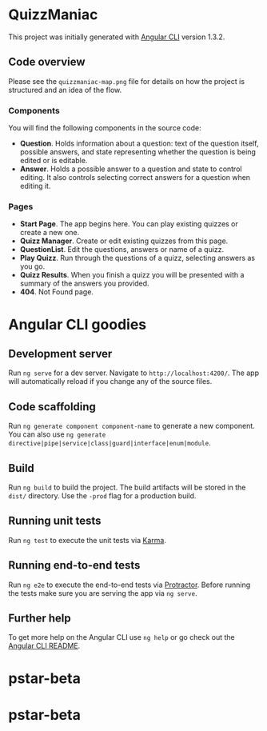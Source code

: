 # QuizzManiac

This project was initially generated with [Angular CLI](https://github.com/angular/angular-cli) version 1.3.2.

## Code overview

Please see the `quizzmaniac-map.png` file for details on how the project is structured and an idea of the flow.

### Components

You will find the following components in the source code:

- **Question**. Holds information about a question: text of the question itself, possible answers, and state representing whether the question is being edited or is editable.
- **Answer**. Holds a possible answer to a question and state to control editing. It also controls selecting correct answers for a question when editing it.

### Pages

- **Start Page**. The app begins here. You can play existing quizzes or create a new one.
- **Quizz Manager**. Create or edit existing quizzes from this page.
- **QuestionList**. Edit the questions, answers or name of a quizz.
- **Play Quizz**. Run through the questions of a quizz, selecting answers as you go.
- **Quizz Results**. When you finish a quizz you will be presented with a summary of the answers you provided.
- **404**. Not Found page.

# Angular CLI goodies

## Development server

Run `ng serve` for a dev server. Navigate to `http://localhost:4200/`. The app will automatically reload if you change any of the source files.

## Code scaffolding

Run `ng generate component component-name` to generate a new component. You can also use `ng generate directive|pipe|service|class|guard|interface|enum|module`.

## Build

Run `ng build` to build the project. The build artifacts will be stored in the `dist/` directory. Use the `-prod` flag for a production build.

## Running unit tests

Run `ng test` to execute the unit tests via [Karma](https://karma-runner.github.io).

## Running end-to-end tests

Run `ng e2e` to execute the end-to-end tests via [Protractor](http://www.protractortest.org/).
Before running the tests make sure you are serving the app via `ng serve`.

## Further help

To get more help on the Angular CLI use `ng help` or go check out the [Angular CLI README](https://github.com/angular/angular-cli/blob/master/README.md).
# pstar-beta
# pstar-beta

